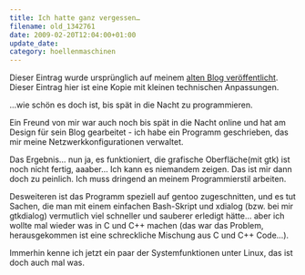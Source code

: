 ```yaml
---
title: Ich hatte ganz vergessen…
filename: old_1342761
date: 2009-02-20T12:04:00+01:00
update_date:
category: hoellenmaschinen
---
```

Dieser Eintrag wurde ursprünglich auf meinem [alten Blog veröffentlicht](https://stu.blogger.de/stories/1342761/). Dieser Eintrag hier ist eine Kopie mit kleinen technischen Anpassungen.

…wie schön es doch ist, bis spät in die Nacht zu programmieren.

Ein Freund von mir war auch noch bis spät in die Nacht online und hat am Design für sein Blog gearbeitet - ich habe ein Programm geschrieben, das mir meine Netzwerkkonfigurationen verwaltet.

Das Ergebnis… nun ja, es funktioniert, die grafische Oberfläche(mit gtk) ist noch nicht fertig, aaaber… Ich kann es niemandem zeigen. Das ist mir dann doch zu peinlich. Ich muss dringend an meinem Programmierstil arbeiten.

Desweiteren ist das Programm speziell auf gentoo zugeschnitten, und es tut Sachen, die man mit einem einfachen Bash-Skript und xdialog (bzw. bei mir gtkdialog) vermutlich viel schneller und sauberer erledigt hätte… aber ich wollte mal wieder was in C und C++ machen (das war das Problem, herausgekommen ist eine schreckliche Mischung aus C und C++ Code…).

Immerhin kenne ich jetzt ein paar der Systemfunktionen unter Linux, das ist doch auch mal was.
